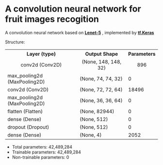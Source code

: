 <!DOCTYPE html>
<html>

<head>
</head>

<body>
    <h1>A convolution neural network for fruit images recogition</h1>
    <p>A convolution neural network based on <a href="http://yann.lecun.com/exdb/lenet/"><b>Lenet-5</b></a>
        , implemented by <a href="https://www.tensorflow.org/api_docs/python/tf/keras"><b>tf.Keras</b></a></p>
    <p>Structure:</p>
    <table>
        <tr>
            <th>Layer (type)</th>
            <th>Output Shape</th>
            <th>Parameters</th>
        </tr>
        <tr style = "text-align: center">
            <td>conv2d (Conv2D)</td>
            <td>(None, 148, 148, 32)</td>
            <td>896</td>
        </tr>
        <tr>
            <td>max_pooling2d (MaxPooling2D)</td>
            <td>(None, 74, 74, 32)</td>
            <td>0</td>
        </tr>
        <tr>
            <td>conv2d (Conv2D)</td>
            <td>(None, 72, 72, 64)</td>
            <td>18496</td>
        </tr>
        <tr>
            <td>max_pooling2d (MaxPooling2D)</td>
            <td>(None, 36, 36, 64)</td>
            <td>0</td>
        </tr>
        <tr>
            <td>flatten (Flatten)</td>
            <td>(None, 82944)</td>
            <td>0</td>
        </tr>
        <tr>
            <td>dense (Dense)</td>
            <td>(None, 512)</td>
            <td>0</td>
        </tr>
        <tr>
            <td>dropout (Dropout)</td>
            <td>(None, 512)</td>
            <td>0</td>
        </tr>
        <tr>
            <td>dense (Dense)</td>
            <td>(None, 4)</td>
            <td>2052</td>
        </tr>
    </table>
    <ul>
        <li>Total parameters: 42,489,284</li>
        <li>Trainable parameters: 42,489,284</li>
        <li>Non-trainable parameters: 0</li>
    </ul>
</body>

</html>
